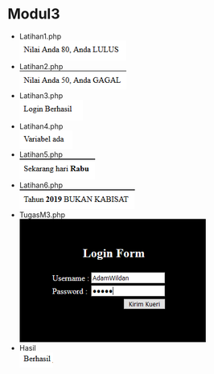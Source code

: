 # Modul3
* Latihan1.php <br>
![alt text](https://github.com/AdamWildan/Modul3/blob/master/m3.1.PNG)
* Latihan2.php <br>
![alt text](https://github.com/AdamWildan/Modul3/blob/master/m3.2.PNG)
* Latihan3.php <br>
![alt text](https://github.com/AdamWildan/Modul3/blob/master/m3.3.PNG)
* Latihan4.php <br>
![alt text](https://github.com/AdamWildan/Modul3/blob/master/m3.4.PNG)
* Latihan5.php <br>
![alt text](https://github.com/AdamWildan/Modul3/blob/master/m3.5.PNG)
* Latihan6.php <br>
![alt text](https://github.com/AdamWildan/Modul3/blob/master/m3.6.PNG)
* TugasM3.php <br>
![alt text](https://github.com/AdamWildan/Modul3/blob/master/m3.tugas.PNG)
* Hasil <br>
![alt text](https://github.com/AdamWildan/Modul3/blob/master/m3.tugas2.PNG)
